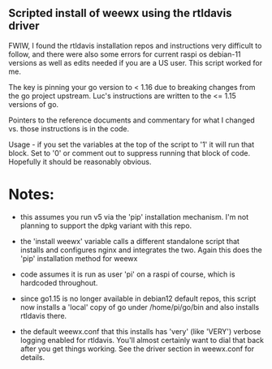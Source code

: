 
## Scripted install of weewx using the rtldavis driver

FWIW, I found the rtldavis installation repos and instructions very difficult to follow,
and there were also some errors for current raspi os debian-11 versions as well as edits
needed if you are a US user.   This script worked for me.

The key is pinning your go version to < 1.16 due to breaking changes from the go project
upstream.  Luc's instructions are written to the <= 1.15 versions of go.

Pointers to the reference documents and commentary for what I changed vs. those
instructions is in the code.

Usage - if you set the variables at the top of the script to '1' it will run that block. 
  Set to '0' or comment out to suppress running that block of code.  
  Hopefully it should be reasonably obvious.

Notes:
======
 - this assumes you run v5 via the 'pip' installation mechanism.
       I'm not planning to support the dpkg variant with this repo.

 - the 'install weewx' variable calls a different standalone script that
       installs and configures nginx and integrates the two. Again this
       does the 'pip' installation method for weewx

 - code assumes it is run as user 'pi' on a raspi of course, which is
       hardcoded throughout.

 - since go1.15 is no longer available in debian12 default repos, this script
       now installs a 'local' copy of go under /home/pi/go/bin and also
       installs rtldavis there.

 - the default weewx.conf that this installs has 'very' (like 'VERY') verbose
       logging enabled for rtldavis.  You'll almost certainly want to dial that
       back after you get things working.  See the driver section in weewx.conf
       for details.
        
